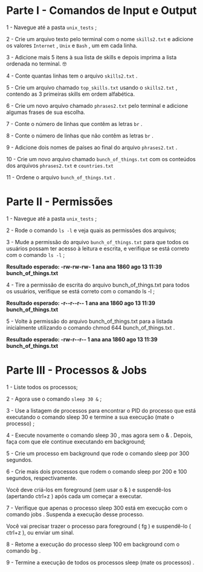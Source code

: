 # Parte I - Comandos de Input e Output

1 - Navegue até a pasta `unix_tests` ;

2 - Crie um arquivo texto pelo terminal com o nome `skills2.txt` e adicione os valores `Internet` , `Unix` e `Bash` , um em cada linha.

3 - Adicione mais 5 itens à sua lista de skills e depois imprima a lista ordenada no terminal. 🤓

4 - Conte quantas linhas tem o arquivo `skills2.txt` .

5 - Crie um arquivo chamado `top_skills.txt` usando o `skills2.txt` , contendo as 3 primeiras skills em ordem alfabética.

6 - Crie um novo arquivo chamado `phrases2.txt` pelo terminal e adicione algumas frases de sua escolha.

7 - Conte o número de linhas que contêm as letras `br` .

8 - Conte o número de linhas que não contêm as letras `br` .

9 - Adicione dois nomes de países ao final do arquivo `phrases2.txt` .

10 - Crie um novo arquivo chamado `bunch_of_things.txt` com os conteúdos dos arquivos `phrases2.txt` e `countries.txt`

11 - Ordene o arquivo `bunch_of_things.txt` .

# Parte II - Permissões

1 - Navegue até a pasta `unix_tests` ;

2 - Rode o comando `ls -l` e veja quais as permissões dos arquivos;

3 - Mude a permissão do arquivo `bunch_of_things.txt` para que todos os usuários possam ter acesso à leitura e escrita, e verifique se está correto com o comando `ls -l` ;

   **Resultado esperado: -rw-rw-rw- 1 ana ana 1860 ago 13 11:39 bunch_of_things.txt**

4 - Tire a permissão de escrita do arquivo bunch_of_things.txt para todos os usuários, verifique se está correto com o comando ls -l ;

   **Resultado esperado: -r--r--r-- 1 ana ana 1860 ago 13 11:39 bunch_of_things.txt**

5 - Volte à permissão do arquivo bunch_of_things.txt para a listada inicialmente utilizando o comando chmod 644 bunch_of_things.txt .

   **Resultado esperado: -rw-r--r-- 1 ana ana 1860 ago 13 11:39 bunch_of_things.txt**
   
   # Parte III - Processos & Jobs
   
1 - Liste todos os processos;

2 - Agora use o comando `sleep 30 &` ;

3 - Use a listagem de processos para encontrar o PID do processo que está executando o comando sleep 30 e termine a sua execução (mate o processo) ;

4 - Execute novamente o comando sleep 30 , mas agora sem o & . Depois, faça com que ele continue executando em background;

5 - Crie um processo em background que rode o comando sleep por 300 segundos.

6 - Crie mais dois processos que rodem o comando sleep por 200 e 100 segundos, respectivamente.

Você deve criá-los em foreground (sem usar o & ) e suspendê-los (apertando ctrl+z ) após cada um começar a executar.

7 - Verifique que apenas o processo sleep 300 está em execução com o comando jobs . Suspenda a execução desse processo.

Você vai precisar trazer o processo para foreground ( fg ) e suspendê-lo ( ctrl+z ), ou enviar um sinal.

8 - Retome a execução do processo sleep 100 em background com o comando bg .

9 - Termine a execução de todos os processos sleep (mate os processos) .

